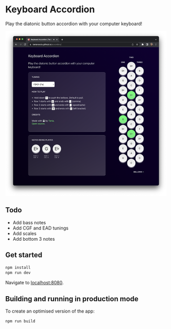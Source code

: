 # Keyboard Accordion

Play the diatonic button accordion with your computer keyboard!

![](./screenshot.png)

## Todo

- Add bass notes
- Add CGF and EAD tunings
- Add scales
- Add bottom 3 notes

## Get started

```bash
npm install
npm run dev
```

Navigate to [localhost:8080](http://localhost:8080).

## Building and running in production mode

To create an optimised version of the app:

```bash
npm run build
```
